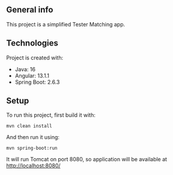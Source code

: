 ## General info
This project is a simplified Tester Matching app.

## Technologies
Project is created with:
* Java: 16
* Angular: 13.1.1
* Spring Boot: 2.6.3

## Setup
To run this project, first build it with:

```
mvn clean install
```

And then run it using:
```
mvn spring-boot:run
```

It will run Tomcat on port 8080, so application will be available at [http://localhost:8080/](http://localhost:8080/)


